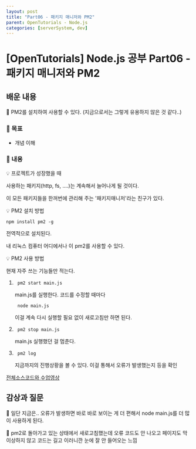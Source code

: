 ```yaml
---
layout: post
title: "Part06 - 패키지 매니저와 PM2"
parent: OpenTutorials - Node.js
categories: [serverSystem, dev]
---
```


# [OpenTutorials] Node.js 공부 Part06 - 패키지 매니저와 PM2

## 배운 내용

🍓 PM2를 설치하여 사용할 수 있다. (지금으로서는 그렇게 유용하지 않은 것 같다..)

### 🍓 목표

- 개념 이해

### 🍓 내용

💡 프로젝트가 성장했을 때

사용하는 패키지(http, fs, ....)는 계속해서 늘어나게 될 것이다.

이 모든 패키지들을 한꺼번에 관리해 주는 '패키지매니저'라는 친구가 있다.

💡 PM2 설치 방법

    npm install pm2 -g

전역적으로 설치된다.

내 리눅스 컴퓨터 어디에서나 이 pm2를 사용할 수 있다.

💡 PM2 사용 방법

현재 자주 쓰는 기능들만 적는다.

1. 
        pm2 start main.js

    main.js를 실행한다. 코드를 수정할 때마다

        node main.js

    이걸 계속 다시 실행할 필요 없이 새로고침만 하면 된다.

2. 
        pm2 stop main.js
    
    main.js 실행했던 걸 멈춘다.

3. 
        pm2 log
    
    지금까지의 진행상황을 볼 수 있다. 이걸 통해서 오류가 발생했는지 등을 확인

[전체소스코드와 수업영상](https://opentutorials.org/course/3332/21133)

## 감상과 질문

🍓 일단 지금은.. 오류가 발생하면 바로 바로 보이는 게 더 편해서 node main.js를 더 많이 사용하게 된다.

🍓 pm2로 돌아가고 있는 상태에서 새로고침했는데 오류 코드도 안 나오고 페이지도 막 이상하지 않고 코드는 길고 이러니깐 눈에 잘 안 들어오는 느낌